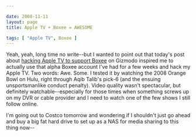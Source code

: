 ```yaml
--- 

date: 2008-11-11
layout: page
title: Apple TV + Boxee = AWESOME

tags: [ "Apple TV", Boxee ]
---
```

Yeah, yeah, long time no write--but I wanted to point out that today's post about <a href="http://gizmodo.com/5082130/how-to-max-out-apple-tvs-potential-with-boxee">hacking Apple TV to support Boxee</a> on Gizmodo inspired me to actually use that alpha Boxee account I've had for a few weeks and hack my Apple TV. Two words: Awe. Some. I tested it by watching the 2008 Orange Bowl on Hulu, right through Aqib Talib's pick-6 (and the ensuing unsportsmanlike conduct penalty). Video quality wasn't spectacular, but definitely watchable--especially for those times when something screws up on my DVR or cable provider and I need to watch one of the few shows I still follow online.

I'm going out to Costco tomorrow and wondering if I shouldn't just go ahead and buy a big fat hard drive to set up as a NAS for media sharing to this thing now--
